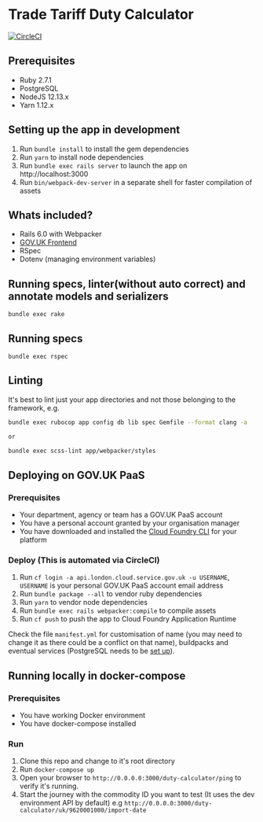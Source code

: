 # Trade Tariff Duty Calculator

[![CircleCI](https://circleci.com/gh/trade-tariff/trade-tariff-duty-calculator.svg?style=shield&circle-token=f1a191a029869bd8bb94a9fd721b663f4653ca49)](https://app.circleci.com/pipelines/github/trade-tariff/trade-tariff-duty-calculator)

## Prerequisites

- Ruby 2.7.1
- PostgreSQL
- NodeJS 12.13.x
- Yarn 1.12.x

## Setting up the app in development

1. Run `bundle install` to install the gem dependencies
2. Run `yarn` to install node dependencies
3. Run `bundle exec rails server` to launch the app on http://localhost:3000
4. Run `bin/webpack-dev-server` in a separate shell for faster compilation of assets

## Whats included?

- Rails 6.0 with Webpacker
- [GOV.UK Frontend](https://github.com/alphagov/govuk-frontend)
- RSpec
- Dotenv (managing environment variables)

## Running specs, linter(without auto correct) and annotate models and serializers
```
bundle exec rake
```

## Running specs
```
bundle exec rspec
```

## Linting

It's best to lint just your app directories and not those belonging to the framework, e.g.

```bash
bundle exec rubocop app config db lib spec Gemfile --format clang -a

or

bundle exec scss-lint app/webpacker/styles
```

## Deploying on GOV.UK PaaS

### Prerequisites

- Your department, agency or team has a GOV.UK PaaS account
- You have a personal account granted by your organisation manager
- You have downloaded and installed the [Cloud Foundry CLI](https://github.com/cloudfoundry/cli#downloads) for your platform

### Deploy (This is automated via CircleCI)

1. Run `cf login -a api.london.cloud.service.gov.uk -u USERNAME`, `USERNAME` is your personal GOV.UK PaaS account email address
2. Run `bundle package --all` to vendor ruby dependencies
3. Run `yarn` to vendor node dependencies
4. Run `bundle exec rails webpacker:compile` to compile assets
5. Run `cf push` to push the app to Cloud Foundry Application Runtime

Check the file `manifest.yml` for customisation of name (you may need to change it as there could be a conflict on that name), buildpacks and eventual services (PostgreSQL needs to be [set up](https://docs.cloud.service.gov.uk/deploying_services/postgresql/)).


## Running locally in docker-compose

### Prerequisites

* You have working Docker environment
* You have docker-compose installed 


### Run

  1. Clone this repo and change to it's root directory
  2. Run ``docker-compose up ``
  3. Open your browser to `http://0.0.0.0:3000/duty-calculator/ping` to verify it's running.
  4. Start the journey with the commodity ID you want to test (It uses the dev environment API by default)
     e.g `http://0.0.0.0:3000/duty-calculator/uk/9620001000/import-date`











